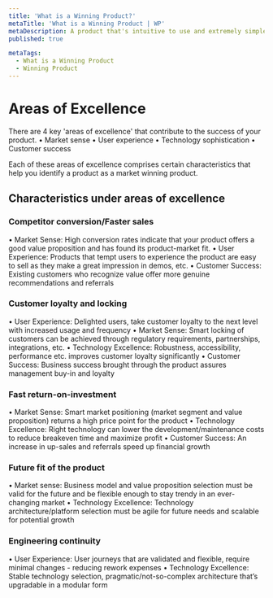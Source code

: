 ```yaml
---
title: 'What is a Winning Product?'
metaTitle: 'What is a Winning Product | WP'
metaDescription: A product that's intuitive to use and extremely simple to understand is a market winner. Is there a greater validation for a product than its users? That’s why, to build a winning product you require much more than engineering excellence.
published: true

metaTags:
  - What is a Winning Product
  - Winning Product
---
```

# Areas of Excellence
There are 4 key 'areas of excellence' that contribute to the success of your product.
•	Market sense
•	User experience
•	Technology sophistication
•	Customer success

Each of these areas of excellence comprises certain characteristics that help you identify a product as a market winning product.

## Characteristics under areas of excellence 
### Competitor conversion/Faster sales
•	Market Sense: High conversion rates indicate that your product offers a good value proposition and has found its product-market fit.
•	User Experience: Products that tempt users to experience the product are easy to sell as they make a great impression in demos, etc.
•	Customer Success: Existing customers who recognize value offer more genuine recommendations and referrals


### Customer loyalty and locking
•	User Experience: Delighted users, take customer loyalty to the next level with increased usage and frequency
•	Market Sense: Smart locking of customers can be achieved through regulatory requirements, partnerships, integrations, etc.
•	Technology Excellence: Robustness, accessibility, performance etc. improves customer loyalty significantly
•	Customer Success: Business success brought through the product assures management buy-in and loyalty


### Fast return-on-investment
•	Market Sense: Smart market positioning (market segment and value proposition) returns a high price point for the product
•	Technology Excellence: Right technology can lower the development/maintenance costs to reduce breakeven time and maximize profit
•	Customer Success: An increase in up-sales and referrals speed up financial growth


### Future fit of the product
•	Market sense: Business model and value proposition selection must be valid for the future and be flexible enough to stay trendy in an ever-changing market
•	Technology Excellence: Technology architecture/platform selection must be agile for future needs and scalable for potential growth


### Engineering continuity
•	User Experience: User journeys that are validated and flexible, require minimal changes - reducing rework expenses
•	Technology Excellence: Stable technology selection, pragmatic/not-so-complex architecture that’s upgradable in a modular form


